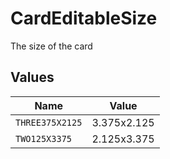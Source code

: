 # CardEditableSize

The size of the card


## Values

| Name            | Value           |
| --------------- | --------------- |
| `THREE375X2125` | 3.375x2.125     |
| `TWO125X3375`   | 2.125x3.375     |